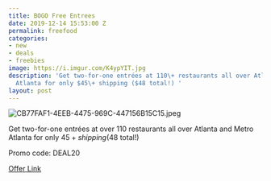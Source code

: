 ```yaml
---
title: BOGO Free Entrees
date: 2019-12-14 15:53:00 Z
permalink: freefood
categories:
- new
- deals
- freebies
image: https://i.imgur.com/K4ypYIT.jpg
description: 'Get two-for-one entrées at 110\+ restaurants all over Atlanta and Metro
  Atlanta for only $45\+ shipping ($48 total!) '
layout: post
---
```


![CB77FAF1-4EEB-4475-969C-447156B15C15.jpeg](/uploads/CB77FAF1-4EEB-4475-969C-447156B15C15.jpeg)

Get two-for-one entrées at over 110 restaurants all over Atlanta and Metro Atlanta for only $45+ shipping ($48 total!) 

Promo code:  DEAL20

[Offer Link](http://bit.ly/ATLpass20)
